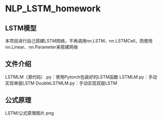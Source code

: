 # NLP_LSTM_homework

## LSTM模型
本项目进行自己搭建LSTM网络，不再调用nn.LSTM、nn.LSTMCell，而使用nn.Linear、nn.Parameter来搭建网络

## 文件介绍
LSTMLM（源代码）.py：使用Pytorch包装好的LSTM函数
LSTMLM.py：手动实现单层LSTM
DoubleLSTMLM.py：手动实现双层LSTM

## 公式原理
LSTM/公式原理图片.png

